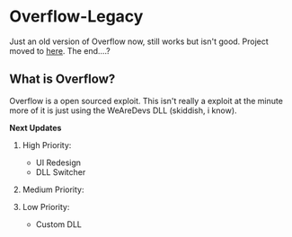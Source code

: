 # Overflow-Legacy
Just an old version of Overflow now, still works but isn't good.
Project moved to [here](https://github.com/Stealthr/Overflow).
The end....?

## What is Overflow?
Overflow is a open sourced exploit. This isn't really a exploit at the minute more of it is just using the WeAreDevs DLL (skiddish, i know).

**Next Updates**

1. High Priority:
   - UI Redesign
   - DLL Switcher

2. Medium Priority:

3. Low Priority:
   - Custom DLL









































